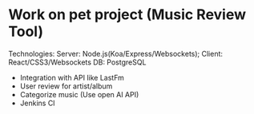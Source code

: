 Work on pet project (Music Review Tool)
=======================================

Technologies:
Server: Node.js(Koa/Express/Websockets);
Client: React/CSS3/Websockets
DB: PostgreSQL

* Integration with API like LastFm
* User review for artist/album
* Categorize music (Use open AI API)
* Jenkins CI

